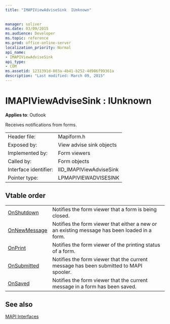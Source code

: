 ```yaml
---
title: "IMAPIViewAdviseSink  IUnknown"
 
 
manager: soliver
ms.date: 03/09/2015
ms.audience: Developer
ms.topic: reference
ms.prod: office-online-server
localization_priority: Normal
api_name:
- IMAPIViewAdviseSink
api_type:
- COM
ms.assetid: 1231391d-803a-4b41-b252-4d986f99361a
description: "Last modified: March 09, 2015"
---
```


# IMAPIViewAdviseSink : IUnknown

  
  
**Applies to**: Outlook 
  
Receives notifications from forms. 
  
|||
|:-----|:-----|
|Header file:  <br/> |Mapiform.h  <br/> |
|Exposed by:  <br/> |View advise sink objects  <br/> |
|Implemented by:  <br/> |Form viewers  <br/> |
|Called by:  <br/> |Form objects  <br/> |
|Interface identifier:  <br/> |IID_IMAPIViewAdviseSink  <br/> |
|Pointer type:  <br/> |LPMAPIVIEWADVISESINK  <br/> |
   
## Vtable order

|||
|:-----|:-----|
|[OnShutdown](imapiviewadvisesink-onshutdown.md) <br/> |Notifies the form viewer that a form is being closed.  <br/> |
|[OnNewMessage](imapiviewadvisesink-onnewmessage.md) <br/> |Notifies the form viewer that either a new or an existing message has been loaded in a form.  <br/> |
|[OnPrint](imapiviewadvisesink-onprint.md) <br/> |Notifies the form viewer of the printing status of a form.  <br/> |
|[OnSubmitted](imapiviewadvisesink-onsubmitted.md) <br/> |Notifies the form viewer that the current message has been submitted to MAPI spooler.  <br/> |
|[OnSaved](imapiviewadvisesink-onsaved.md) <br/> |Notifies the form viewer that the current message in a form has been saved.  <br/> |
   
## See also



[MAPI Interfaces](mapi-interfaces.md)


